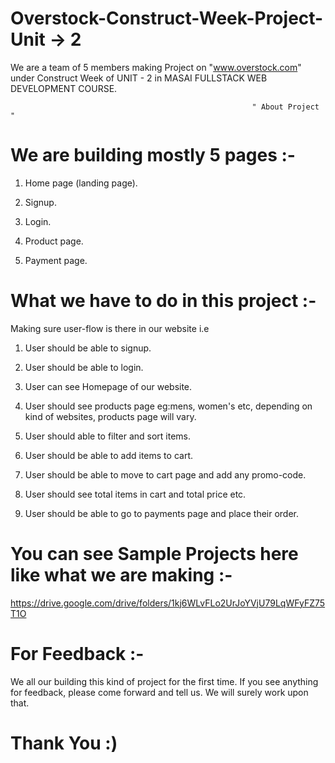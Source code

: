 # Overstock-Construct-Week-Project-Unit -> 2

We are a team of 5 members making Project on "www.overstock.com"  under Construct Week of UNIT - 2 in MASAI FULLSTACK WEB DEVELOPMENT COURSE.




                                                
                                                
                                                          " About Project "


# We are building mostly 5 pages :- 

1. Home page (landing page).
 
2. Signup.

3. Login.

4. Product page.

5. Payment page.



# What we have to do in this project :-

 Making sure user-flow is there in our website i.e 
 
1. User should be able to signup.

2. User should be able to login.
 
3. User can see Homepage of our website.

4. User should see products page eg:mens, women's etc, depending on kind of websites, products page will vary.
 
5. User should able to filter and sort items.

6. User should be able to add items to cart.

7. User should be able to move to cart page and add any promo-code.

8. User should see total items in cart and total price etc.

9. User should be able to go to payments page and place their order.



# You can see Sample Projects here like what we are making :-
 
https://drive.google.com/drive/folders/1kj6WLvFLo2UrJoYVjU79LqWFyFZ75T1O



# For Feedback :- 


We all our building this kind of project for the first time. If you see anything for feedback, please come forward and tell us. We will surely work upon that.

   #                                             Thank You :)
